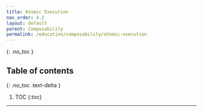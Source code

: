 ```yaml
---
title: Atomic Execution
nav_order: 4.2
layout: default
parent: Composability
permalink: /education/composability/atomic-execution
---
```

{: .no_toc }

## Table of contents
{: .no_toc .text-delta }

1. TOC
{:toc}

---
